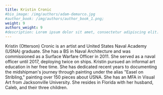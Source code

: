 ```yaml
---
title: Kristin Cronic
#bio_image: /img/authors/adam-demarco.jpg
#author_book: /img/authors/author_book_1.png;
weight: 9
authors_weight: 9
#description: Lorem ipsum dolor sit amet, consectetur adipiscing elit. Nulla placerat libero sit amet purus posuere, nec efficitur dui pretium. Phasellus non aliquet nisi. Ut cursus, est ac lobortis laoreet, magna dolor commodo tortor, ac fringilla sem metus vitae ligula.
---
```


Kristin (Otterson) Cronic is an artist and United States Naval Academy (USNA) graduate. She has a BS in Naval Architecture and was commissioned as a Surface Warfare Officer in 2011. She served as a naval officer until 2017, deploying twice on ships. Kristin pursued an informal art education in her free time. She has dedicated recent years to documenting the midshipman's journey through painting under the alias "Easel on Stribling," painting over 150 pieces about USNA. She has an MFA in Visual Art from Jacksonville University. She resides in Florida with her husband, Caleb, and their three children.